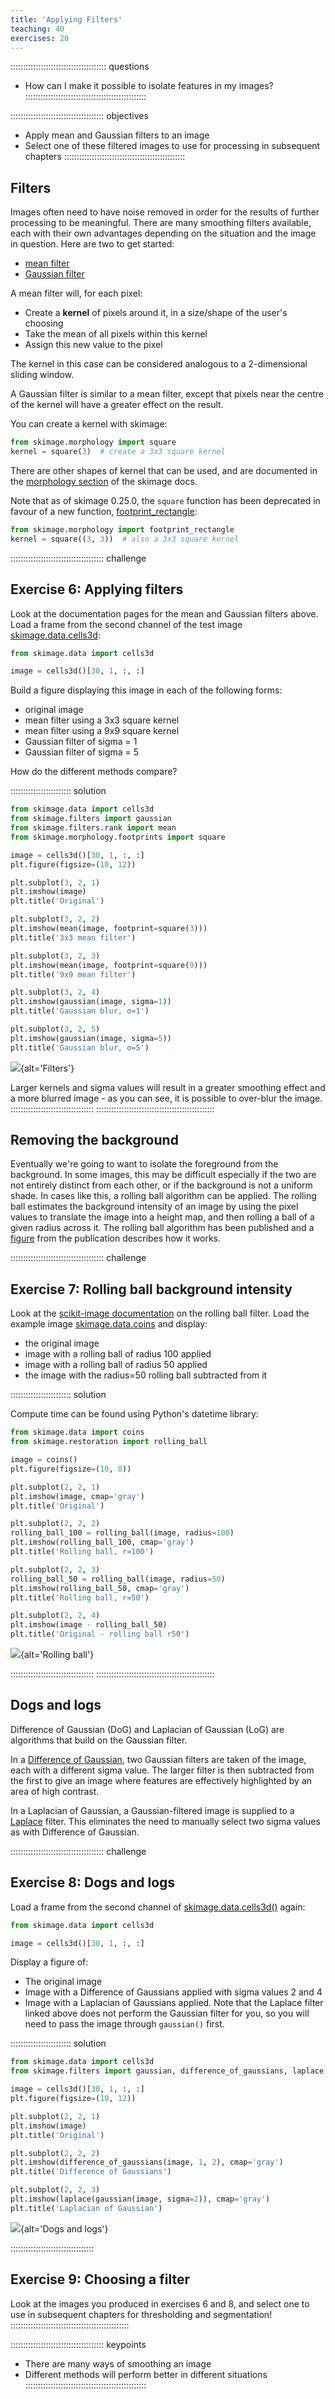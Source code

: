 ```yaml
---
title: 'Applying Filters'
teaching: 40
exercises: 20
---
```


:::::::::::::::::::::::::::::::::::::: questions
- How can I make it possible to isolate features in my images?
::::::::::::::::::::::::::::::::::::::::::::::::

::::::::::::::::::::::::::::::::::::: objectives
- Apply mean and Gaussian filters to an image
- Select one of these filtered images to use for processing in subsequent chapters
::::::::::::::::::::::::::::::::::::::::::::::::

## Filters

Images often need to have noise removed in order for the results of further
processing to be meaningful. There are many smoothing filters available, each
with their own advantages depending on the situation and the image in question.
Here are two to get started:

- [mean filter](https://scikit-image.org/docs/stable/api/skimage.filters.rank.html#skimage.filters.rank.mean)
- [Gaussian filter](https://scikit-image.org/docs/stable/api/skimage.filters.html#skimage.filters.Gaussian)

A mean filter will, for each pixel:

  - Create a **kernel** of pixels around it, in a size/shape of the user's choosing
  - Take the mean of all pixels within this kernel
  - Assign this new value to the pixel

The kernel in this case can be considered analogous to a 2-dimensional sliding window.

A Gaussian filter is similar to a mean filter, except that pixels near the centre of
the kernel will have a greater effect on the result.

You can create a kernel with skimage:

```python
from skimage.morphology import square
kernel = square(3)  # create a 3x3 square kernel
```

There are other shapes of kernel that can be used, and are documented in the
[morphology section](https://scikit-image.org/docs/stable/api/skimage.morphology.html)
of the skimage docs.

Note that as of skimage 0.25.0, the `square` function has been deprecated in
favour of a new function, [footprint_rectangle](https://scikit-image.org/docs/stable/api/skimage.morphology.html#skimage.morphology.footprint_rectangle):

```python
from skimage.morphology import footprint_rectangle
kernel = square((3, 3))  # also a 3x3 square kernel
```

::::::::::::::::::::::::::::::::::::: challenge 
## Exercise 6: Applying filters

Look at the documentation pages for the mean and Gaussian filters above. Load a frame from the second channel
of the test image [skimage.data.cells3d](https://scikit-image.org/docs/stable/api/skimage.data.html#skimage.data.cells3d):

```python
from skimage.data import cells3d

image = cells3d()[30, 1, :, :]
```

Build a figure displaying this image in each of the following forms:

- original image
- mean filter using a 3x3 square kernel
- mean filter using a 9x9 square kernel
- Gaussian filter of sigma = 1
- Gaussian filter of sigma = 5

How do the different methods compare?

:::::::::::::::::::::::: solution
```python
from skimage.data import cells3d
from skimage.filters import gaussian
from skimage.filters.rank import mean
from skimage.morphology.footprints import square

image = cells3d()[30, 1, :, :]
plt.figure(figsize=(10, 12))

plt.subplot(3, 2, 1)
plt.imshow(image)
plt.title('Original')

plt.subplot(3, 2, 2)
plt.imshow(mean(image, footprint=square(3)))
plt.title('3x3 mean filter')

plt.subplot(3, 2, 3)
plt.imshow(mean(image, footprint=square(9)))
plt.title('9x9 mean filter')

plt.subplot(3, 2, 4)
plt.imshow(gaussian(image, sigma=1))
plt.title('Gaussian blur, σ=1')

plt.subplot(3, 2, 5)
plt.imshow(gaussian(image, sigma=5))
plt.title('Gaussian blur, σ=5')
```

![](fig/2_1_filters.jpg){alt='Filters'}

Larger kernels and sigma values will result in a greater smoothing
effect and a more blurred image - as you can see, it is possible to
over-blur the image.
:::::::::::::::::::::::::::::::::
:::::::::::::::::::::::::::::::::::::::::::::::

## Removing the background

Eventually we're going to want to isolate the foreground from the background. In some
images, this may be difficult especially if the two are not entirely distinct from each
other, or if the background is not a uniform shade. In cases like this, a rolling ball
algorithm can be applied. The rolling ball estimates the background intensity of an
image by using the pixel values to translate the image into a height map, and then
rolling a ball of a given radius across it. The rolling ball algorithm has been
published and a [figure](https://www.researchgate.net/figure/Schematic-diagram-of-background-subtraction-by-the-rolling-ball-method-the-histogram_fig3_319985119)
from the publication describes how it works.

::::::::::::::::::::::::::::::::::::: challenge
## Exercise 7: Rolling ball background intensity

Look at the [scikit-image documentation](https://scikit-image.org/docs/stable/auto_examples/segmentation/plot_rolling_ball.html)
on the rolling ball filter. Load the example image [skimage.data.coins](https://scikit-image.org/docs/stable/api/skimage.data.html#skimage.data.coins)
and display:

- the original image
- image with a rolling ball of radius 100 applied
- image with a rolling ball of radius 50 applied
- the image with the radius=50 rolling ball subtracted from it

:::::::::::::::::::::::: solution 

Compute time can be found using Python's datetime library:

```python
from skimage.data import coins
from skimage.restoration import rolling_ball

image = coins()
plt.figure(figsize=(10, 8))

plt.subplot(2, 2, 1)
plt.imshow(image, cmap='gray')
plt.title('Original')

plt.subplot(2, 2, 2)
rolling_ball_100 = rolling_ball(image, radius=100)
plt.imshow(rolling_ball_100, cmap='gray')
plt.title('Rolling ball, r=100')

plt.subplot(2, 2, 3)
rolling_ball_50 = rolling_ball(image, radius=50)
plt.imshow(rolling_ball_50, cmap='gray')
plt.title('Rolling ball, r=50')

plt.subplot(2, 2, 4)
plt.imshow(image - rolling_ball_50)
plt.title('Original - rolling ball r50')
```

![](fig/2_2_rolling_ball.jpg){alt='Rolling ball'}

:::::::::::::::::::::::::::::::::
:::::::::::::::::::::::::::::::::::::::::::::::

## Dogs and logs

Difference of Gaussian (DoG) and Laplacian of Gaussian (LoG) are algorithms that build on
the Gaussian filter.

In a [Difference of Gaussian](https://scikit-image.org/docs/stable/api/skimage.filters.html#skimage.filters.difference_of_gaussians),
two Gaussian filters are taken of the image, each with a different sigma value.
The larger filter is then subtracted from the first to give an image where
features are effectively highlighted by an area of high contrast.

In a Laplacian of Gaussian, a Gaussian-filtered image is supplied to a
[Laplace](https://scikit-image.org/docs/stable/api/skimage.filters.html#skimage.filters.laplace)
filter. This eliminates the need to manually select two sigma values as with Difference of Gaussian.

::::::::::::::::::::::::::::::::::::: challenge
## Exercise 8: Dogs and logs

Load a frame from the second channel of [skimage.data.cells3d()](https://scikit-image.org/docs/stable/api/skimage.data.html#skimage.data.cells3d)
again:

```python
from skimage.data import cells3d

image = cells3d()[30, 1, :, :]
```

Display a figure of:

- The original image
- Image with a Difference of Gaussians applied with sigma values 2 and 4
- Image with a Laplacian of Gaussians applied. Note that the Laplace filter linked
  above does not perform the Gaussian filter for you, so you will need to pass the
  image through `gaussian()` first.

:::::::::::::::::::::::: solution 

```python
from skimage.data import cells3d
from skimage.filters import gaussian, difference_of_gaussians, laplace

image = cells3d()[30, 1, :, :]
plt.figure(figsize=(10, 12))

plt.subplot(2, 2, 1)
plt.imshow(image)
plt.title('Original')

plt.subplot(2, 2, 2)
plt.imshow(difference_of_gaussians(image, 1, 2), cmap='gray')
plt.title('Difference of Gaussians')

plt.subplot(2, 2, 3)
plt.imshow(laplace(gaussian(image, sigma=2)), cmap='gray')
plt.title('Laplacian of Gaussian')
```

![](fig/2_3_dogs_and_logs.jpg){alt='Dogs and logs'}

:::::::::::::::::::::::::::::::::

## Exercise 9: Choosing a filter

Look at the images you produced in exercises 6 and 8, and select one to use in
subsequent chapters for thresholding and segmentation!
:::::::::::::::::::::::::::::::::::::::::::::::

::::::::::::::::::::::::::::::::::::: keypoints 
- There are many ways of smoothing an image
- Different methods will perform better in different situations
::::::::::::::::::::::::::::::::::::::::::::::::
